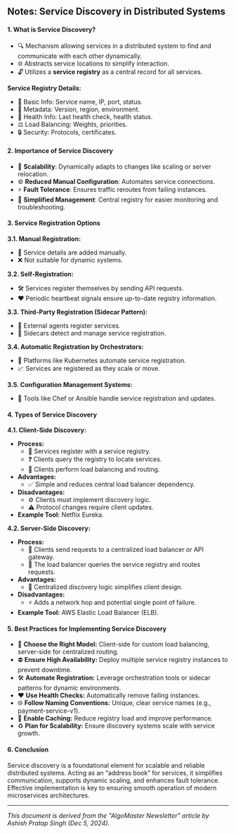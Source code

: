 ## Notes: Service Discovery in Distributed Systems

#### 1. **What is Service Discovery?**
- 🔍 Mechanism allowing services in a distributed system to find and communicate with each other dynamically.
- 🌐 Abstracts service locations to simplify interaction.
- 🔓 Utilizes a **service registry** as a central record for all services.

**Service Registry Details:**
- 🔑 Basic Info: Service name, IP, port, status.
- 🔹 Metadata: Version, region, environment.
- 👷 Health Info: Last health check, health status.
- ⚖️ Load Balancing: Weights, priorities.
- 🔒 Security: Protocols, certificates.

#### 2. **Importance of Service Discovery**
- 🌋 **Scalability**: Dynamically adapts to changes like scaling or server relocation.
- ⚙️ **Reduced Manual Configuration**: Automates service connections.
- ⚡️ **Fault Tolerance**: Ensures traffic reroutes from failing instances.
- 🔄 **Simplified Management**: Central registry for easier monitoring and troubleshooting.

#### 3. **Service Registration Options**

**3.1. Manual Registration:**
- 🔧 Service details are added manually.
- ❌ Not suitable for dynamic systems.

**3.2. Self-Registration:**
- 🛠️ Services register themselves by sending API requests.
- ❤️ Periodic heartbeat signals ensure up-to-date registry information.

**3.3. Third-Party Registration (Sidecar Pattern):**
- 🔄 External agents register services.
- 🚒 Sidecars detect and manage service registration.

**3.4. Automatic Registration by Orchestrators:**
- 🚀 Platforms like Kubernetes automate service registration.
- 📈 Services are registered as they scale or move.

**3.5. Configuration Management Systems:**
- 🔐 Tools like Chef or Ansible handle service registration and updates.

#### 4. **Types of Service Discovery**

**4.1. Client-Side Discovery:**
- **Process:**
  - 🔗 Services register with a service registry.
  - ❓ Clients query the registry to locate services.
  - 🔄 Clients perform load balancing and routing.
- **Advantages:**
  - ✅ Simple and reduces central load balancer dependency.
- **Disadvantages:**
  - ⚙️ Clients must implement discovery logic.
  - ⚠️ Protocol changes require client updates.
- **Example Tool:** Netflix Eureka.

**4.2. Server-Side Discovery:**
- **Process:**
  - 🔐 Clients send requests to a centralized load balancer or API gateway.
  - 🔄 The load balancer queries the service registry and routes requests.
- **Advantages:**
  - 🔄 Centralized discovery logic simplifies client design.
- **Disadvantages:**
  - ⚡️ Adds a network hop and potential single point of failure.
- **Example Tool:** AWS Elastic Load Balancer (ELB).

#### 5. **Best Practices for Implementing Service Discovery**
- 🔘 **Choose the Right Model:** Client-side for custom load balancing, server-side for centralized routing.
- ⛔️ **Ensure High Availability:** Deploy multiple service registry instances to prevent downtime.
- 🛠️ **Automate Registration:** Leverage orchestration tools or sidecar patterns for dynamic environments.
- ❤️ **Use Health Checks:** Automatically remove failing instances.
- 🌐 **Follow Naming Conventions:** Unique, clear service names (e.g., payment-service-v1).
- 🔄 **Enable Caching:** Reduce registry load and improve performance.
- ♻️ **Plan for Scalability:** Ensure discovery systems scale with service growth.

#### 6. **Conclusion**
Service discovery is a foundational element for scalable and reliable distributed systems. Acting as an “address book” for services, it simplifies communication, supports dynamic scaling, and enhances fault tolerance. Effective implementation is key to ensuring smooth operation of modern microservices architectures.

---

*This document is derived from the "AlgoMaster Newsletter" article by Ashish Pratap Singh (Dec 5, 2024).*
